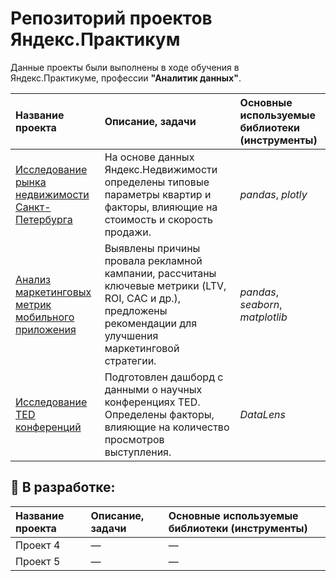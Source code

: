 
# Репозиторий проектов Яндекс.Практикум

Данные проекты были выполнены в ходе обучения в Яндекс.Практикуме, профессии **"Аналитик данных"**.

| Название проекта | Описание, задачи | Основные используемые библиотеки (инструменты) |
| :---------------------- | :---------------------- | :---------------------- |
| [Исследование рынка недвижимости Санкт-Петербурга](https://github.com/dmitryvolovichh/yandex-praktikum-projects/tree/main/real_estate_spb) | На основе данных Яндекс.Недвижимости определены типовые параметры квартир и факторы, влияющие на стоимость и скорость продажи. | *pandas*, *plotly* |
| [Анализ маркетинговых метрик мобильного приложения](https://github.com/dmitryvolovichh/Marketing-metrics-analysis) | Выявлены причины провала рекламной кампании, рассчитаны ключевые метрики (LTV, ROI, CAC и др.), предложены рекомендации для улучшения маркетинговой стратегии. | *pandas*, *seaborn*, *matplotlib* |
| [Исследование TED конференций](https://github.com/dmitryvolovichh/yandex-praktikum-projects/tree/main/ted_conference_analysis) | Подготовлен дашборд с данными о научных конференциях TED. Определены факторы, влияющие на количество просмотров выступления. | *DataLens* |

## 📌 В разработке:

| Название проекта | Описание, задачи | Основные используемые библиотеки (инструменты) |
| :---------------------- | :---------------------- | :---------------------- |
| Проект 4 | — | — |
| Проект 5 | — | — |

